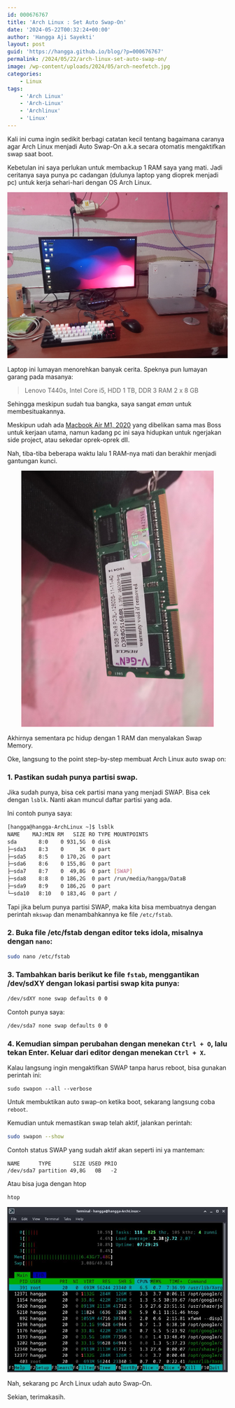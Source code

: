 ```yaml
---
id: 000676767
title: 'Arch Linux : Set Auto Swap-On'
date: '2024-05-22T00:32:24+00:00'
author: 'Hangga Aji Sayekti'
layout: post
guid: 'https://hangga.github.io/blog/?p=000676767'
permalink: /2024/05/22/arch-linux-set-auto-swap-on/
image: /wp-content/uploads/2024/05/arch-neofetch.jpg
categories:
    - Linux
tags:
    - 'Arch Linux'
    - 'Arch-Linux'
    - 'Archlinux'
    - 'Linux'
---
```


Kali ini cuma ingin sedikit berbagi catatan kecil tentang bagaimana caranya agar Arch Linux menjadi Auto Swap-On a.k.a secara otomatis mengaktifkan swap saat boot. 

Kebetulan ini saya perlukan untuk membackup 1 RAM saya yang mati. 
Jadi ceritanya saya punya pc cadangan (dulunya laptop yang dioprek menjadi pc) untuk kerja sehari-hari dengan OS Arch Linux. 

<p align="center">
<img src="https://raw.githubusercontent.com/hangga/blog/gh-pages/wp-content/uploads/2024/05/arch-linux-lenovo.jpeg" width="550"/>
</p>

Laptop ini lumayan menorehkan banyak cerita. Speknya pun lumayan garang pada masanya:

> Lenovo T440s, Intel Core i5, HDD 1 TB, DDR 3 RAM 2 x 8 GB

Sehingga meskipun sudah tua bangka, saya sangat _eman_ untuk membesituakannya. 

Meskipun udah ada <a target="_blank" href="https://hangga.github.io/blog/2021/03/03/setup-macbook-m1-2020-for-development/">Macbook Air M1, 2020</a> yang dibelikan sama mas Boss untuk kerjaan utama, namun kadang pc ini saya hidupkan untuk ngerjakan side project, atau sekedar oprek-oprek dll.

Nah, tiba-tiba beberapa waktu lalu 1 RAM-nya mati dan berakhir menjadi gantungan kunci.

<p align="center">
<img src="https://raw.githubusercontent.com/hangga/blog/gh-pages/wp-content/uploads/2024/05/ram-g-k.jpeg" width="440"/>
</p>

Akhirnya sementara pc hidup dengan 1 RAM dan menyalakan Swap Memory.

Oke, langsung to the point step-by-step membuat Arch Linux auto swap on:

### 1. Pastikan sudah punya partisi swap. 
Jika sudah punya, bisa cek partisi mana yang menjadi SWAP. Bisa cek dengan `lsblk`. Nanti akan muncul daftar partisi yang ada. 

Ini contoh punya saya:

```Bash
[hangga@hangga-ArchLinux ~]$ lsblk
NAME    MAJ:MIN RM   SIZE RO TYPE MOUNTPOINTS
sda       8:0    0 931,5G  0 disk 
├─sda3    8:3    0     1K  0 part 
├─sda5    8:5    0 170,2G  0 part 
├─sda6    8:6    0 155,8G  0 part 
├─sda7    8:7    0  49,8G  0 part [SWAP]
├─sda8    8:8    0 186,2G  0 part /run/media/hangga/DataB
├─sda9    8:9    0 186,2G  0 part 
└─sda10   8:10   0 183,4G  0 part /

```

Tapi jika belum punya partisi SWAP, maka kita bisa membuatnya dengan perintah `mkswap` dan menambahkannya ke file `/etc/fstab`.

### 2. Buka file /etc/fstab dengan editor teks idola, misalnya dengan `nano`:
```Bash
sudo nano /etc/fstab
```
### 3. Tambahkan baris berikut ke file `fstab`, menggantikan /dev/sdXY dengan lokasi partisi swap kita punya:
```Bash
/dev/sdXY none swap defaults 0 0
```
Contoh punya saya:
```Bash
/dev/sda7 none swap defaults 0 0
```
### 4. Kemudian simpan perubahan dengan menekan `Ctrl + O`, lalu tekan Enter. Keluar dari editor dengan menekan `Ctrl + X`.

Kalau langsung ingin mengaktifkan SWAP tanpa harus reboot, bisa gunakan perintah ini:
```
sudo swapon --all --verbose
```

Untuk membuktikan auto swap-on ketika boot, sekarang langsung coba `reboot`.

Kemudian untuk memastikan swap telah aktif, jalankan perintah:
```Bash
sudo swapon --show
```
Contoh status SWAP yang sudah aktif akan seperti ini ya manteman:
```
NAME      TYPE       SIZE USED PRIO
/dev/sda7 partition 49,8G   0B   -2
```

Atau bisa juga dengan htop
```Bash
htop
```
<p align="center">
<img src="https://raw.githubusercontent.com/hangga/blog/gh-pages/wp-content/uploads/2024/05/untung-ada-swap.jpg" width="550">
</p>

Nah, sekarang pc Arch Linux udah auto Swap-On.

Sekian, terimakasih. 
